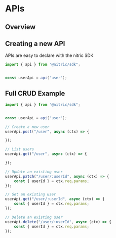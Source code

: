 # APIs

## Overview



## Creating a new API

APIs are easy to declare with the nitric SDK

```typescript
import { api } from "@nitric/sdk";


const userApi = api("user");
```


## Full CRUD Example

```typescript
import { api } from "@nitric/sdk";


const userApi = api("user");

// Create a new user
userApi.post("/user", async (ctx) => {

});

// List users
userApi.get("/user", async (ctx) => {

});

// Update an existing user
userApi.patch("/user/:userId", async (ctx) => {
	const { userId } = ctx.req.params;
});

// Get an existing user
userApi.get("/user/:userId", async (ctx) => {
	const { userId } = ctx.req.params;
});

// Delete an existing user
userApi.delete("/user/:userId", async (ctx) => {
	const { userId } = ctx.req.params;
});
```